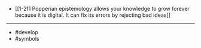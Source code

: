 - [[1-2f1 Popperian epistemology allows your knowledge to grow forever because it is digital. It can fix its errors by rejecting bad ideas]]
---
- #develop
- #symbols
